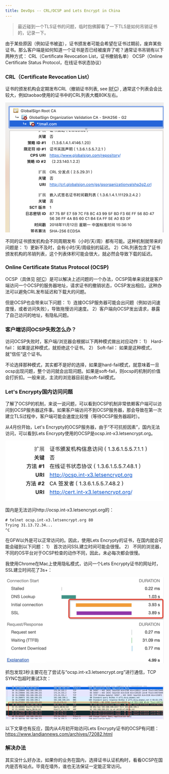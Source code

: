 ```yaml
---
title: DevOps -- CRL/OCSP and Lets Encrypt in China
---
```


> 最近碰到一个TLS证书的问题，临时抱佛脚看了一下TLS是如何吊销证书的，记录一下。

由于某些原因（例如证书被盗），证书颁发者可能会希望在证书过期前，废弃某些证书。那么客户端是如何知道一个证书是否已经被废弃了呢？通常证书吊销有以下两种方式：
CRL（Certificate Revocation List，证书撤销名单）
OCSP（Online Certificate Status Protocol，在线证书状态协议）


### CRL（Certificate Revocation List）

证书的颁发机构会定期发布CRL（撤销证书列表, see [RFC](https://tools.ietf.org/html/rfc5280)) , 通常这个列表会会比较大，例如taobao使用的证书中的CRL列表大概80K左右。

![image-20200405221211188](https://raw.githubusercontent.com/LipingMao/LipingMao.github.io/master/_posts/picture/image-20200405221211188.png)


不同的证书颁发机构会不同周期发布（小时/天/周）都有可能。这种机制就带来的问题是：
1）更新不及时，会有小时/天/周级别的延迟。
2）CRL列表包含了证书颁发机构的吊销列表，这个列表体积可能会很大，就必然会导致下载的延迟。

### Online Certificate Status Protocol (OCSP)

OCSP（具体见 [RFC](https://tools.ietf.org/html/rfc2560)）是可以解决上述问题的一个办法，OCSP简单来说就是客户端访问一个OCSP的服务器地址，请求证书的撤销状态，OCSP发出相应。这种办法可以避免CRL发布延迟和下载大的问题。

但是OCSP也会带来以下问题：
1）连接OCSP服务器可能会出问题（例如访问速度慢，或者访问失败），导致拖慢访问速度。
2）客户端向OCSP发出请求，暴露了自己访问的地址，有隐私问题。



### 客户端访问OCSP失败怎么办？

访问OCSP失败时，客户端/浏览器会根据以下两种模式做出对应动作：
1） Hard-fail： 如果是这种模式，就拒绝这个证书。
2） Soft-fail：  如果是这种模式，就”信任“这个证书。

不论选择那种模式，其实都不是好的选择，如果是hard-fail模式，就意味着一旦ocsp出现问题，整个访问就会出现问题。如果是soft-fail，则ocsp的机制的价值会打折扣。一般来说，主流的浏览器目前是soft-fail模式。

### Let's Encrypty国内访问问题

了解了OCSP的机制，来说一说问题，可以看到OCSP机制非常依赖客户端可以访问到OCSP服务器这件事。如果客户端访问不到OCSP服务器，那会导致在第一次建立TLS过程中，客户端可能会速度比较慢（等待OCSP服务器超时）。

从4月份开始，Let's Encrypty的OCSP服务器，由于“不可抗拒因素”，国内无法访问，可以看到Lets Encrypty使用的OCSP是ocsp.int-x3.letsencrypt.org。

![image-20200405230527659](https://raw.githubusercontent.com/LipingMao/LipingMao.github.io/master/_posts/picture/image-20200405230527659.png)

国内是无法访问http://ocsp.int-x3.letsencrypt.org的：

```
# telnet ocsp.int-x3.letsencrypt.org 80
Trying 31.13.72.34...
^C
```

在GFW以外是可以正常访问的。因此，使用Lets Encrypty的证书，在国内就会可能会碰到以下问题：
1） 首次访问SSL建立时间可能会很慢。
2） 不同的浏览器，不同的OS平台对于OCSP检查的动作不同，因此，未必每次都会很慢。


我使用Chrome在Mac上使用隐私模式，访问一个Lets Encrypty证书的网址时，SSL建立时间花了3s+：

![image-20200405224810252](https://raw.githubusercontent.com/LipingMao/LipingMao.github.io/master/_posts/picture/image-20200405224810252.png)


抓包发现3秒主要花在了尝试与“ocsp.int-x3.letsencrypt.org”进行通信，TCP SYNC包超时重试3次：

![image-20200405224837238](https://raw.githubusercontent.com/LipingMao/LipingMao.github.io/master/_posts/picture/image-20200405224837238.png)


以下文章也有反应，国内从4月初开始访问Lets Encrypty证书的OCSP有问题：https://www.landiannews.com/archives/72082.html


### 解决办法

其实没什么好办法，如果你的业务在国内，选择证书认证机构时，看看OCSP在国内是否有站点。毕竟在墙外，谁也无法保证一定能正常访问。

